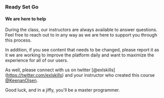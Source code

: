 ### Ready Set Go
#### We are here to help

During the class, our instructors are always available to answer questions. Feel free to reach out to in any way as we are here to support you through this process.


In addition, if you see content that needs to be changed, please report it as it we are working to improve the platform daily and want to maximize the experience for all of our users.

As well, please connect with us on twitter [@exlskills] (https://twitter.com/exlskills) and your instructor who created this course [@KeenanOlsen](https://twitter.com/KeenanOlsen).

Good luck, and in a jiffy, you'll be a master programmer.
